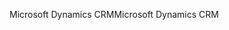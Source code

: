 <span data-ttu-id="aaab4-101">Microsoft Dynamics CRM</span><span class="sxs-lookup"><span data-stu-id="aaab4-101">Microsoft Dynamics CRM</span></span>